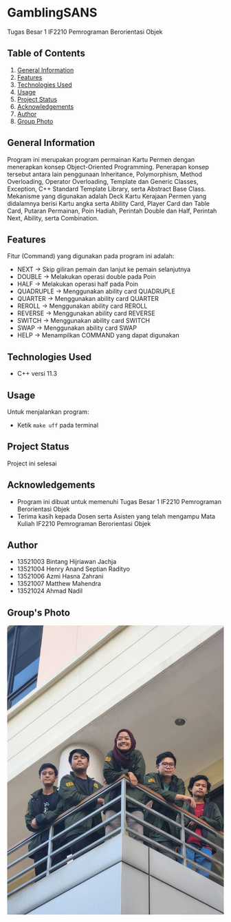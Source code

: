 # GamblingSANS
Tugas Besar 1 IF2210 Pemrograman Berorientasi Objek

## Table of Contents
1. [General Information](#general-information)
2. [Features](#features)
3. [Technologies Used](#technologies-used)
4. [Usage](#usage)
5. [Project Status](#project-status)
6. [Acknowledgements](#acknowledgements)
7. [Author](#author)
8. [Group Photo](#groups-photo)

## General Information
Program ini merupakan program permainan Kartu Permen dengan menerapkan konsep Object-Oriented Programming. Penerapan konsep tersebut antara lain penggunaan Inheritance, Polymorphism, Method Overloading, Operator Overloading, Template dan Generic Classes, Exception, C++ Standard Template Library, serta Abstract Base Class.
Mekanisme yang digunakan adalah Deck Kartu Kerajaan Permen yang didalamnya berisi Kartu angka serta Ability Card, Player Card dan Table Card, Putaran Permainan, Poin Hadiah, Perintah Double dan Half, Perintah Next, Ability, serta Combination.

## Features
Fitur (Command) yang digunakan pada program ini adalah:
- NEXT -> Skip giliran pemain dan lanjut ke pemain selanjutnya
- DOUBLE -> Melakukan operasi double pada Poin
- HALF -> Melakukan operasi half pada Poin
- QUADRUPLE -> Menggunakan ability card QUADRUPLE
- QUARTER -> Menggunakan ability card QUARTER
- REROLL -> Menggunakan ability card REROLL
- REVERSE -> Menggunakan ability card REVERSE
- SWITCH -> Menggunakan ability card SWITCH
- SWAP -> Menggunakan ability card SWAP
- HELP -> Menampilkan COMMAND yang dapat digunakan

## Technologies Used
- C++ versi 11.3

## Usage
Untuk menjalankan program:
- Ketik `make uff` pada terminal

## Project Status
Project ini selesai

## Acknowledgements
- Program ini dibuat untuk memenuhi Tugas Besar 1 IF2210 Pemrograman Berorientasi Objek
- Terima kasih kepada Dosen serta Asisten yang telah mengampu Mata Kuliah IF2210 Pemrograman Berorientasi Objek

## Author
- 13521003 Bintang Hijriawan Jachja
- 13521004 Henry Anand Septian Radityo
- 13521006 Azmi Hasna Zahrani
- 13521007 Matthew Mahendra
- 13521024 Ahmad Nadil

## Group's Photo
![](doc/Photo.jpg)
